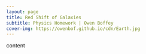 ```yaml
---
layout: page
title: Red Shift of Galaxies
subtitle: Physics Homework | Owen Boffey
cover-img: https://owenbof.github.io/cdn/Earth.jpg
---
```


content
